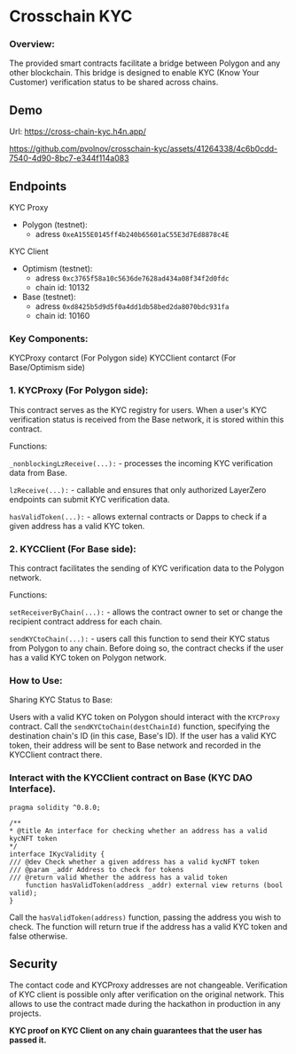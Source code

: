 # Crosschain KYC 

### Overview:
The provided smart contracts facilitate a bridge between Polygon and any other blockchain. This bridge is designed to enable KYC (Know Your Customer) verification status to be shared across chains.


## Demo

Url: https://cross-chain-kyc.h4n.app/


https://github.com/pvolnov/crosschain-kyc/assets/41264338/4c6b0cdd-7540-4d90-8bc7-e344f114a083



## Endpoints

KYC Proxy

- Polygon (testnet):
    - adress `0xeA155E0145ff4b240b65601aC55E3d7Ed8878c4E`

KYC Client

- Optimism (testnet): 
    - adress `0xc3765f58a10c5636de7628ad434a08f34f2d0fdc`
    - chain id: 10132
- Base (testnet): 
    - adress `0xd8425b5d9d5f0a4dd1db58bed2da8070bdc931fa`
    - chain id: 10160


### Key Components:
KYCProxy contarct (For Polygon side)
KYCClient contarct (For Base/Optimism side)

### 1. KYCProxy (For Polygon side):
This contract serves as the KYC registry for users. When a user's KYC verification status is received from the Base network, it is stored within this contract.

Functions:

`_nonblockingLzReceive(...):` - processes the incoming KYC verification data from Base.

`lzReceive(...):` - callable and ensures that only authorized LayerZero endpoints can submit KYC verification data.

`hasValidToken(...):` - allows external contracts or Dapps to check if a given address has a valid KYC token.

### 2. KYCClient (For Base side):
This contract facilitates the sending of KYC verification data to the Polygon network.

Functions:

`setReceiverByChain(...):` - allows the contract owner to set or change the recipient contract address for each chain.

`sendKYCtoChain(...):` - users call this function to send their KYC status from Polygon to any chain. Before doing so, the contract checks if the user has a valid KYC token on Polygon network.

### How to Use:

Sharing KYC Status to Base:

Users with a valid KYC token on Polygon should interact with the `KYCProxy` contract.
Call the `sendKYCtoChain(destChainId)` function, specifying the destination chain's ID (in this case, Base's ID).
If the user has a valid KYC token, their address will be sent to Base network and recorded in the KYCClient contract there.

### Interact with the KYCClient contract on Base (KYC DAO Interface).

```solidity
pragma solidity ^0.8.0;

/**
* @title An interface for checking whether an address has a valid kycNFT token
*/
interface IKycValidity {
/// @dev Check whether a given address has a valid kycNFT token
/// @param _addr Address to check for tokens
/// @return valid Whether the address has a valid token
    function hasValidToken(address _addr) external view returns (bool valid);
}
```

Call the `hasValidToken(address)` function, passing the address you wish to check.
The function will return true if the address has a valid KYC token and false otherwise.

## Security

The contact code and KYCProxy addresses are not changeable. Verification of KYC client is possible only after verification on the original network. This allows to use the contract made during the hackathon in production in any projects. 

**KYC proof on KYC Client on any chain guarantees that the user has passed it.**
